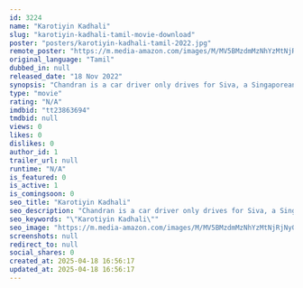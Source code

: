 ```yaml
---
id: 3224
name: "Karotiyin Kadhali"
slug: "karotiyin-kadhali-tamil-movie-download"
poster: "posters/karotiyin-kadhali-tamil-2022.jpg"
remote_poster: "https://m.media-amazon.com/images/M/MV5BMzdmMzNhYzMtNjRjNy00NzBlLTk1NjMtYjA4YTBkNDliMTlkXkEyXkFqcGdeQXVyMTU5MDY3Nzc0._V1_SX300.jpg"
original_language: "Tamil"
dubbed_in: null
released_date: "18 Nov 2022"
synopsis: "Chandran is a car driver only drives for Siva, a Singaporean businessman. Chandran refuses to work for anyone Shiva, who always trusts Chandra What the boss Shiva did to him is the rest of the story of \"Karotiyin Kadhali\"."
type: "movie"
rating: "N/A"
imdbid: "tt23863694"
tmdbid: null
views: 0
likes: 0
dislikes: 0
author_id: 1
trailer_url: null
runtime: "N/A"
is_featured: 0
is_active: 1
is_comingsoon: 0
seo_title: "Karotiyin Kadhali"
seo_description: "Chandran is a car driver only drives for Siva, a Singaporean businessman. Chandran refuses to work for anyone Shiva, who always trusts Chandra What the boss Shiva did to him is the rest of the story of \"Karotiyin Kadhali\"."
seo_keywords: "\"Karotiyin Kadhali\""
seo_image: "https://m.media-amazon.com/images/M/MV5BMzdmMzNhYzMtNjRjNy00NzBlLTk1NjMtYjA4YTBkNDliMTlkXkEyXkFqcGdeQXVyMTU5MDY3Nzc0._V1_SX300.jpg"
screenshots: null
redirect_to: null
social_shares: 0
created_at: 2025-04-18 16:56:17
updated_at: 2025-04-18 16:56:17
---
```


